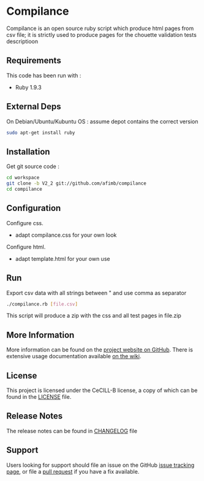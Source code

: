 # Compilance 

Compilance is an open source ruby script which produce html pages from csv file; it is strictly used to produce pages for the chouette validation tests descriptioon


Requirements
------------

This code has been run with :
* Ruby 1.9.3

External Deps
-------------

On Debian/Ubuntu/Kubuntu OS : assume depot contains the correct version
```sh
sudo apt-get install ruby
```

Installation
------------

Get git source code :
```sh
cd workspace
git clone -b V2_2 git://github.com/afimb/compilance
cd compilance
```

Configuration
-------------

Configure css.
* adapt compilance.css for your own look

Configure html.
* adapt template.html for your own use


Run
---

Export csv data with all strings between " and use comma as separator
```sh
./compilance.rb [file.csv]
```
This script will produce a zip with the css and all test pages in file.zip


More Information
----------------

More information can be found on the [project website on GitHub](.).
There is extensive usage documentation available [on the wiki](../../wiki).

License
-------

This project is licensed under the CeCILL-B license, a copy of which can be found in the [LICENSE](./LICENSE.md) file.

Release Notes
-------------

The release notes can be found in [CHANGELOG](./CHANGELOG.md) file

Support
-------

Users looking for support should file an issue on the GitHub [issue tracking page](../../issues), or file a [pull request](../../pulls) if you have a fix available.
